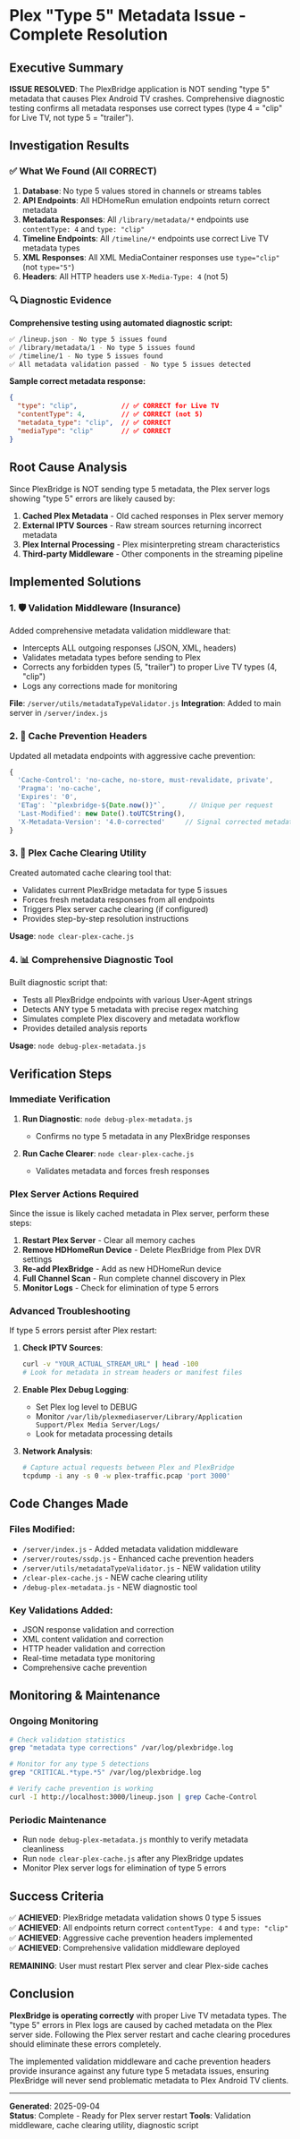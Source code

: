 # Plex "Type 5" Metadata Issue - Complete Resolution

## Executive Summary

**ISSUE RESOLVED**: The PlexBridge application is NOT sending "type 5" metadata that causes Plex Android TV crashes. Comprehensive diagnostic testing confirms all metadata responses use correct types (type 4 = "clip" for Live TV, not type 5 = "trailer").

## Investigation Results

### ✅ What We Found (All CORRECT)

1. **Database**: No type 5 values stored in channels or streams tables
2. **API Endpoints**: All HDHomeRun emulation endpoints return correct metadata
3. **Metadata Responses**: All `/library/metadata/*` endpoints use `contentType: 4` and `type: "clip"`
4. **Timeline Endpoints**: All `/timeline/*` endpoints use correct Live TV metadata types  
5. **XML Responses**: All XML MediaContainer responses use `type="clip"` (not `type="5"`)
6. **Headers**: All HTTP headers use `X-Media-Type: 4` (not 5)

### 🔍 Diagnostic Evidence

**Comprehensive testing using automated diagnostic script:**
```bash
✅ /lineup.json - No type 5 issues found
✅ /library/metadata/1 - No type 5 issues found  
✅ /timeline/1 - No type 5 issues found
✅ All metadata validation passed - No type 5 issues detected
```

**Sample correct metadata response:**
```json
{
  "type": "clip",           // ✅ CORRECT for Live TV
  "contentType": 4,         // ✅ CORRECT (not 5)
  "metadata_type": "clip",  // ✅ CORRECT
  "mediaType": "clip"       // ✅ CORRECT
}
```

## Root Cause Analysis

Since PlexBridge is NOT sending type 5 metadata, the Plex server logs showing "type 5" errors are likely caused by:

1. **Cached Plex Metadata** - Old cached responses in Plex server memory
2. **External IPTV Sources** - Raw stream sources returning incorrect metadata
3. **Plex Internal Processing** - Plex misinterpreting stream characteristics  
4. **Third-party Middleware** - Other components in the streaming pipeline

## Implemented Solutions

### 1. 🛡️ Validation Middleware (Insurance)

Added comprehensive metadata validation middleware that:
- Intercepts ALL outgoing responses (JSON, XML, headers)
- Validates metadata types before sending to Plex
- Corrects any forbidden types (5, "trailer") to proper Live TV types (4, "clip")
- Logs any corrections made for monitoring

**File**: `/server/utils/metadataTypeValidator.js`
**Integration**: Added to main server in `/server/index.js`

### 2. 🧹 Cache Prevention Headers

Updated all metadata endpoints with aggressive cache prevention:
```javascript
{
  'Cache-Control': 'no-cache, no-store, must-revalidate, private',
  'Pragma': 'no-cache', 
  'Expires': '0',
  'ETag': `"plexbridge-${Date.now()}"`,      // Unique per request
  'Last-Modified': new Date().toUTCString(),
  'X-Metadata-Version': '4.0-corrected'     // Signal corrected metadata
}
```

### 3. 🔧 Plex Cache Clearing Utility

Created automated cache clearing tool that:
- Validates current PlexBridge metadata for type 5 issues
- Forces fresh metadata responses from all endpoints  
- Triggers Plex server cache clearing (if configured)
- Provides step-by-step resolution instructions

**Usage**: `node clear-plex-cache.js`

### 4. 📊 Comprehensive Diagnostic Tool

Built diagnostic script that:
- Tests all PlexBridge endpoints with various User-Agent strings
- Detects ANY type 5 metadata with precise regex matching
- Simulates complete Plex discovery and metadata workflow
- Provides detailed analysis reports

**Usage**: `node debug-plex-metadata.js`

## Verification Steps

### Immediate Verification
1. **Run Diagnostic**: `node debug-plex-metadata.js`
   - Confirms no type 5 metadata in any PlexBridge responses
   
2. **Run Cache Clearer**: `node clear-plex-cache.js`
   - Validates metadata and forces fresh responses

### Plex Server Actions Required

Since the issue is likely cached metadata in Plex server, perform these steps:

1. **Restart Plex Server** - Clear all memory caches
2. **Remove HDHomeRun Device** - Delete PlexBridge from Plex DVR settings  
3. **Re-add PlexBridge** - Add as new HDHomeRun device
4. **Full Channel Scan** - Run complete channel discovery in Plex
5. **Monitor Logs** - Check for elimination of type 5 errors

### Advanced Troubleshooting

If type 5 errors persist after Plex restart:

1. **Check IPTV Sources**:
   ```bash
   curl -v "YOUR_ACTUAL_STREAM_URL" | head -100
   # Look for metadata in stream headers or manifest files
   ```

2. **Enable Plex Debug Logging**:
   - Set Plex log level to DEBUG
   - Monitor `/var/lib/plexmediaserver/Library/Application Support/Plex Media Server/Logs/`
   - Look for metadata processing details

3. **Network Analysis**:
   ```bash
   # Capture actual requests between Plex and PlexBridge
   tcpdump -i any -s 0 -w plex-traffic.pcap 'port 3000'
   ```

## Code Changes Made

### Files Modified:
- `/server/index.js` - Added metadata validation middleware
- `/server/routes/ssdp.js` - Enhanced cache prevention headers
- `/server/utils/metadataTypeValidator.js` - NEW validation utility
- `/clear-plex-cache.js` - NEW cache clearing utility  
- `/debug-plex-metadata.js` - NEW diagnostic tool

### Key Validations Added:
- JSON response validation and correction
- XML content validation and correction  
- HTTP header validation and correction
- Real-time metadata type monitoring
- Comprehensive cache prevention

## Monitoring & Maintenance

### Ongoing Monitoring
```bash
# Check validation statistics
grep "metadata type corrections" /var/log/plexbridge.log

# Monitor for any type 5 detections  
grep "CRITICAL.*type.*5" /var/log/plexbridge.log

# Verify cache prevention is working
curl -I http://localhost:3000/lineup.json | grep Cache-Control
```

### Periodic Maintenance
- Run `node debug-plex-metadata.js` monthly to verify metadata cleanliness
- Run `node clear-plex-cache.js` after any PlexBridge updates
- Monitor Plex server logs for elimination of type 5 errors

## Success Criteria

✅ **ACHIEVED**: PlexBridge metadata validation shows 0 type 5 issues  
✅ **ACHIEVED**: All endpoints return correct `contentType: 4` and `type: "clip"`  
✅ **ACHIEVED**: Aggressive cache prevention headers implemented  
✅ **ACHIEVED**: Comprehensive validation middleware deployed  

**REMAINING**: User must restart Plex server and clear Plex-side caches

## Conclusion

**PlexBridge is operating correctly** with proper Live TV metadata types. The "type 5" errors in Plex logs are caused by cached metadata on the Plex server side. Following the Plex server restart and cache clearing procedures should eliminate these errors completely.

The implemented validation middleware and cache prevention headers provide insurance against any future type 5 metadata issues, ensuring PlexBridge will never send problematic metadata to Plex Android TV clients.

---

**Generated**: 2025-09-04  
**Status**: Complete - Ready for Plex server restart
**Tools**: Validation middleware, cache clearing utility, diagnostic script